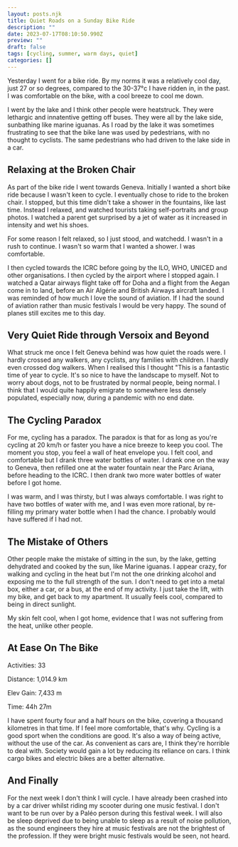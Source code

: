 ```yaml
---
layout: posts.njk
title: Quiet Roads on a Sunday Bike Ride
description: ""
date: 2023-07-17T08:10:50.990Z
preview: ""
draft: false
tags: [cycling, summer, warm days, quiet]
categories: []
---
```


Yesterday I went for a bike ride. By my norms it was a relatively cool day, just 27 or so degrees, compared to the 30-37°c I have ridden in, in the past. I was comfortable on the bike, with a cool breeze to cool me down. 

I went by the lake and I think other people were heatstruck. They were lethargic and innatentive getting off buses. They were all by the lake side, sunbathing like marine iguanas. As I road by the lake it was sometimes frustrating to see that the bike lane was used by pedestrians, with no thought to cyclists. The same pedestrians who had driven to the lake side in a car.

## Relaxing at the Broken Chair

As part of the bike ride I went towards Geneva. Initially I wanted a short bike ride because I wasn't keen to cycle. I eventually chose to ride to the broken chair. I stopped, but this time didn't take a shower in the fountains, like last time. Instead I relaxed, and watched tourists taking self-portraits and group photos. I watched a parent get surprised by a jet of water as it increased in intensity and wet his shoes. 

For some reason I felt relaxed, so I just stood, and watchedd. I wasn't in a rush to continue. I wasn't so warm that I wanted a shower. I was comfortable.

I then cycled towards the ICRC before going by the ILO, WHO, UNICED and other organisations. I then cycled by the airport where I stopped again. I watched a Qatar airways flight take off for Doha and a flight from the Aegan come in to land, before an Air Algérie and British Airways aircraft landed. I was reminded of how much I love the sound of aviation. If I had the sound of aviation rather than music festivals I would be very happy. The sound of planes still excites me to this day. 

## Very Quiet Ride through Versoix and Beyond

What struck me once I felt Geneva behind was how quiet the roads were. I hardly crossed any walkers, any cyclists, any families with children. I hardly even crossed dog walkers. When I realised this I thought "This is a fantastic time of year to cycle. It's so nice to have the landscape to myself. Not to worry about dogs, not to be frustrated by normal people, being normal. I think that I would quite happily emigrate to somewhere less densely populated, especially now, during a pandemic with no end date.

## The Cycling Paradox

For me, cycling has a paradox. The paradox is that for as long as you're cycling at 20 km/h or faster you have a nice breeze to keep you cool. The moment you stop, you feel a wall of heat envelope you. I felt cool, and comfortable but I drank three water bottles of water. I drank one on the way to Geneva, then refilled one at the water fountain near the Parc Ariana, before heading to the ICRC. I then drank two more water bottles of water before I got home. 

I was warm, and I was thirsty, but I was always comfortable. I was right to have two bottles of water with me, and I was even more rational, by re-filling my primary water bottle when I had the chance. I probably would have suffered if I had not. 

## The Mistake of Others

Other people make the mistake of sitting in the sun, by the lake, getting dehydrated and cooked by the sun, like Marine iguanas. I appear crazy, for walking and cycling in the heat but I'm not the one drinking alcohol and exposing me to the full strength of the sun. I don't need to get into a metal box, either a car, or a bus, at the end of my activity. I just take the lift, with my bike, and get back to my apartment. It usually feels cool, compared to being in direct sunlight. 

My skin felt cool, when I got home, evidence that I was not suffering from the heat, unlike other people. 

## At Ease On The Bike

Activities: 33

Distance: 1,014.9 km

Elev Gain: 7,433 m

Time: 44h 27m

I have spent fourty four and a half hours on the bike, covering a thousand kilometres in that time. If I feel more comfortable, that's why. Cycling is a good sport when the conditions are good. It's also a way of being active, without the use of the car. As convenient as cars are, I think they're horrible to deal with. Society would gain a lot by reducing its reliance on cars. I think cargo bikes and electric bikes are a better alternative. 

## And Finally

For the next week I don't think I will cycle. I have already been crashed into by a car driver whilst riding my scooter during one music festival. I don't want to be run over by a Paléo person during this festival week. I will also be sleep deprived due to being unable to sleep as a result of noise pollution, as the sound engineers they hire at music festivals are not the brightest of the profession. If they were bright music festivals would be seen, not heard. 

